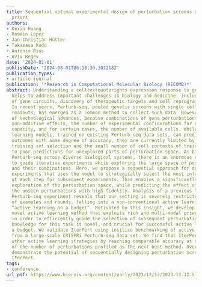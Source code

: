 ```yaml
---
title: Sequential optimal experimental design of perturbation screens guided by multi-modal
  priors
authors:
- Kexin Huang
- Romain Lopez
- Jan-Christian Hütter
- Takamasa Kudo
- Antonio Rios
- Aviv Regev
date: '2024-01-01'
publishDate: '2024-08-01T06:18:30.302218Z'
publication_types:
- article-journal
publication: '*Research in Computational Molecular Biology (RECOMB)*'
abstract: Understanding a celltextquoterights expression response to genetic perturbations
  helps to address important challenges in biology and medicine, including the function
  of gene circuits, discovery of therapeutic targets and cell reprogramming and engineering.
  In recent years, Perturb-seq, pooled genetic screens with single cell RNA-seq (scRNA-seq)
  readouts, has emerged as a common method to collect such data. However, irrespective
  of technological advances, because combinations of gene perturbations can have unpredictable,
  non-additive effects, the number of experimental configurations far exceeds experimental
  capacity, and for certain cases, the number of available cells. While recent machine
  learning models, trained on existing Perturb-seq data sets, can predict perturbation
  outcomes with some degree of accuracy, they are currently limited by sub-optimal
  training set selection and the small number of cell contexts of training data, leading
  to poor predictions for unexplored parts of perturbation space. As biologists deploy
  Perturb-seq across diverse biological systems, there is an enormous need for algorithms
  to guide iterative experiments while exploring the large space of possible perturbations
  and their combinations. Here, we propose a sequential approach for designing Perturb-seq
  experiments that uses the model to strategically select the most informative perturbations
  at each step for subsequent experiments. This enables a significantly more efficient
  exploration of the perturbation space, while predicting the effect of the rest of
  the unseen perturbations with high-fidelity. Analysis of a previous large-scale
  Perturb-seq experiment reveals that our setting is severely restricted by the number
  of examples and rounds, falling into a non-conventional active learning regime called
  “active learning on a budget”. Motivated by this insight, we develop IterPert, a
  novel active learning method that exploits rich and multi-modal prior knowledge
  in order to efficiently guide the selection of subsequent perturbations. Using prior
  knowledge for this task is novel, and crucial for successful active learning on
  a budget. We validate IterPert using insilico benchmarking of active learning, constructed
  from a large-scale CRISPRi Perturb-seq data set. We find that IterPert outperforms
  other active learning strategies by reaching comparable accuracy at only a third
  of the number of perturbations profiled as the next best method. Overall, our results
  demonstrate the potential of sequentially designing perturbation screens through
  IterPert.
tags:
- conference
url_pdf: https://www.biorxiv.org/content/early/2023/12/13/2023.12.12.571389
---
```

